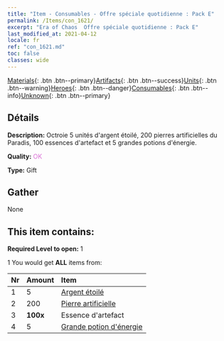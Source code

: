 ```yaml
---
title: "Item - Consumables - Offre spéciale quotidienne : Pack E"
permalink: /Items/con_1621/
excerpt: "Era of Chaos  Offre spéciale quotidienne : Pack E"
last_modified_at: 2021-04-12
locale: fr
ref: "con_1621.md"
toc: false
classes: wide
---
```

 [Materials](/fr/Items/){: .btn .btn--primary}[Artifacts](/fr/Items/Artifacts/){: .btn .btn--success}[Units](/fr/Items/Units/){: .btn .btn--warning}[Heroes](/fr/Items/Heroes/){: .btn .btn--danger}[Consumables](/fr/Items/Consumables/){: .btn .btn--info}[Unknown](/fr/Items/Unknown/){: .btn .btn--primary}

## Détails
 **Description:** Octroie 5 unités d'argent étoilé, 200 pierres artificielles du Paradis, 100 essences d'artefact et 5 grandes potions d'énergie.

 **Quality:** <span style="color: #DA70D6">OK</span>

 **Type:** Gift

## Gather

  None

## This item contains:

 **Required Level to open:** 1

 1 You would get **ALL** items  from:

  | Nr | Amount |     Item    |
  |:---|:-------|:------------|
  | 1 | 5 | [Argent étoilé](/fr/Items/con_969/) | 
  | 2 | 200 | [Pierre artificielle](/fr/Items/art_188/) | 
  | 3 |  **100x** | Essence d'artefact |  | 
  | 4 | 5 | [Grande potion d'énergie](/fr/Items/con_706/) | 
